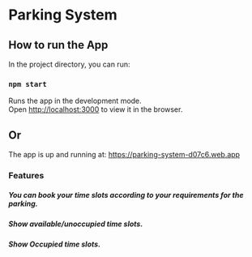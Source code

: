 # Parking System

## How to run the App

In the project directory, you can run:

### `npm start`

Runs the app in the development mode.\
Open [http://localhost:3000](http://localhost:3000) to view it in the browser.
## Or
The app is up and running at: https://parking-system-d07c6.web.app

### Features
##### You can book your time slots according to your requirements for the parking.
##### Show available/unoccupied time slots.
##### Show Occupied time slots.
